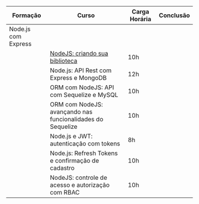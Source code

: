 |      Formação       |                                 Curso                                  | Carga Horária | Conclusão |
| ------------------- | ---------------------------------------------------------------------- | ------------- | --------- |
| Node.js com Express |                                                                        |               |           |
|                     | [NodeJS: criando sua biblioteca](https://github.com/carolinepedasil/Node/tree/main/Alura/NodeJS:%20criando%20sua%20biblioteca)                                         | 10h           |           |
|                     | Node.js: API Rest com Express e MongoDB                                | 12h           |           |
|                     | ORM com NodeJS: API com Sequelize e MySQL                              | 10h           |           |
|                     | ORM com NodeJS: avançando nas funcionalidades do Sequelize             | 10h           |           |
|                     | Node.js e JWT: autenticação com tokens                                 | 8h            |           |
|                     | Node.js: Refresh Tokens e confirmação de cadastro                      | 10h           |           |
|                     | NodeJS: controle de acesso e autorização com RBAC                      | 10h           |           |